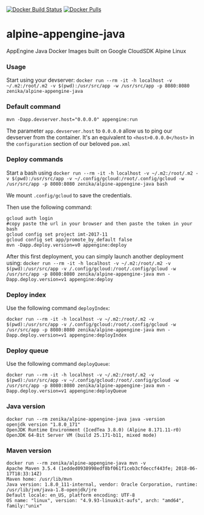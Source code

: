 [![Docker Build Status](https://img.shields.io/docker/build/zenika/alpine-appengine-java.svg)](https://hub.docker.com/r/zenika/alpine-appengine-java/) [![Docker Pulls](https://img.shields.io/docker/pulls/zenika/alpine-appengine-java.svg)](https://hub.docker.com/r/zenika/alpine-appengine-java/)

# alpine-appengine-java
AppEngine Java Docker Images built on Google CloudSDK Alpine Linux

### Usage

Start using your devserver: `docker run --rm -it -h localhost -v ~/.m2:/root/.m2 -v $(pwd):/usr/src/app -w /usr/src/app -p 8080:8080 zenika/alpine-appengine-java`

### Default command

```
mvn -Dapp.devserver.host="0.0.0.0" appengine:run
```

The parameter `app.devserver.host` to `0.0.0.0` allow us to ping our devserver from the container. It's an equivalent to `<host>0.0.0.0</host>` in the `configuration` section of our beloved `pom.xml`

### Deploy commands

Start a bash using `docker run --rm -it -h localhost -v ~/.m2:/root/.m2 -v $(pwd):/usr/src/app -v ~/.config/gcloud:/root/.config/gcloud -w /usr/src/app -p 8080:8080 zenika/alpine-appengine-java bash`

We mount `.config/gcloud` to save the credentials.

Then use the following command:
```
gcloud auth login
#copy paste the url in your browser and then paste the token in your bash
gcloud config set project imt-2017-11
gcloud config set app/promote_by_default false
mvn -Dapp.deploy.version=v0 appengine:deploy
```

After this first deployment, you can simply launch another deployment using:
`docker run --rm -it -h localhost -v ~/.m2:/root/.m2 -v $(pwd):/usr/src/app -v /.config/gcloud:/root/.config/gcloud -w /usr/src/app -p 8080:8080 zenika/alpine-appengine-java mvn -Dapp.deploy.version=v1 appengine:deploy`

### Deploy index

Use the following command `deployIndex`:
```
docker run --rm -it -h localhost -v ~/.m2:/root/.m2 -v $(pwd):/usr/src/app -v /.config/gcloud:/root/.config/gcloud -w /usr/src/app -p 8080:8080 zenika/alpine-appengine-java mvn -Dapp.deploy.version=v1 appengine:deployIndex
```

### Deploy queue

Use the following command `deployQueue`:
```
docker run --rm -it -h localhost -v ~/.m2:/root/.m2 -v $(pwd):/usr/src/app -v ~/.config/gcloud:/root/.config/gcloud -w /usr/src/app -p 8080:8080 zenika/alpine-appengine-java mvn -Dapp.deploy.version=v1 appengine:deployQueue
```

### Java version

```
docker run --rm zenika/alpine-appengine-java java -version
openjdk version "1.8.0_171"
OpenJDK Runtime Environment (IcedTea 3.8.0) (Alpine 8.171.11-r0)
OpenJDK 64-Bit Server VM (build 25.171-b11, mixed mode)
```

### Maven version

```
docker run --rm zenika/alpine-appengine-java mvn -v
Apache Maven 3.5.4 (1edded0938998edf8bf061f1ceb3cfdeccf443fe; 2018-06-17T18:33:14Z)
Maven home: /usr/lib/mvn
Java version: 1.8.0_111-internal, vendor: Oracle Corporation, runtime: /usr/lib/jvm/java-1.8-openjdk/jre
Default locale: en_US, platform encoding: UTF-8
OS name: "linux", version: "4.9.93-linuxkit-aufs", arch: "amd64", family:"unix"
```
